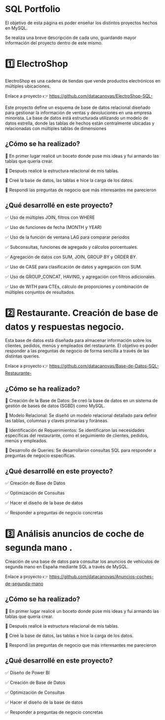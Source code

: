 # SQL Portfolio

El objetivo de esta página es poder enseñar los distintos proyectos hechos en MySQL.

Se realiza una breve descripción de cada uno, guardando mayor información del proyecto dentro de este mismo.


# 1️⃣ ElectroShop 

ElectroShop es una cadena de tiendas que vende productos electrónicos en múltiples ubicaciones. 

Enlace a proyecto 👉 https://github.com/datacanovas/ElectroShop-SQL-

Este proyecto define un esquema de base de datos relacional diseñado para gestionar la información de ventas y devoluciones en una empresa minorista. La base de datos está estructurada utilizando un modelo de datos estrella, donde las tablas de hechos están centralmente ubicadas y relacionadas con múltiples tablas de dimensiones

<h2> ¿Cómo se ha realizado? </h2>

🚀 En primer lugar realicé un boceto donde puse mis ideas y fui armando las tablas que quería crear. 

🚀 Después realicé la estructura relacional de mis tablas. 

🚀 Creé la base de datos, las tablas e hice la carga de los datos. 

🚀 Respondí las preguntas de negocio que más interesantes me parecieron 

<h2> ¿Qué desarrollé en este proyecto? </h2>

✅ Uso de múltiples JOIN, filtros con WHERE

✅ Uso de funciones de fecha (MONTH y YEAR)

✅ Uso de la función de ventana LAG para comparar periodos

✅ Subconsultas, funciones de agregado y cálculos porcentuales.

✅ Agregación de datos con SUM, JOIN, GROUP BY y ORDER BY.

✅ Uso de CASE para clasificación de datos y agregación con SUM.

✅ Uso de GROUP_CONCAT, HAVING, y agregación con filtros adicionales.

✅ Uso de WITH para CTEs, cálculo de proporciones y combinación de múltiples conjuntos de resultados.



# 2️⃣ Restaurante. Creación de base de datos y respuestas negocio. 

Esta base de datos está diseñada para almacenar información sobre los clientes, pedidos, menús y empleados del restaurante. El objetivo es poder responder a las preguntas de negocio de forma sencilla a través de las distintas queries.

Enlace a proyecto 👉 https://github.com/datacanovas/Base-de-Datos-SQL-Restaurante-


<h2> ¿Cómo se ha realizado? </h2>

🚀 Creación de la Base de Datos: Se creó la base de datos en un sistema de gestión de bases de datos (SGBD) como MySQL.

🚀 Modelo Relacional: Se diseñó un modelo relacional detallado para definir las tablas, columnas y claves primarias y foráneas.

🚀 Identificación de Requerimientos: Se identificaron las necesidades específicas del restaurante, como el seguimiento de clientes, pedidos, menús y empleados.

🚀 Desarrollo de Queries: Se desarrollaron consultas SQL para responder a preguntas de negocio específicas.


<h2> ¿Qué desarrollé en este proyecto? </h2>

✅ Creación de Base de Datos

✅ Optimización de Consultas

✅ Hacer el diseño de la base de datos

✅ Responder a preguntas de negocio concretas



# 3️⃣ Análisis anuncios de coche de segunda mano .

Creación de una base de datos para consultar los anuncios de vehículos de segunda mano en España mediante SQL a través de MySQL. 

Enlace a proyecto 👉 https://github.com/datacanovas/Anuncios-coches-de-segunda-mano

<h2> ¿Cómo se ha realizado? </h2>

🚀 En primer lugar realicé un boceto donde puse mis ideas y fui armando las tablas que quería crear. 

🚀 Después realicé la estructura relacional de mis tablas. 

🚀 Creé la base de datos, las tablas e hice la carga de los datos. 

🚀 Respondí las preguntas de negocio que más interesantes me parecieron 

<h2> ¿Qué desarrollé en este proyecto? </h2>

✅ Diseño de Power BI 

✅ Creación de Base de Datos

✅ Optimización de Consultas

✅ Hacer el diseño de la base de datos

✅ Responder a preguntas de negocio concretas




